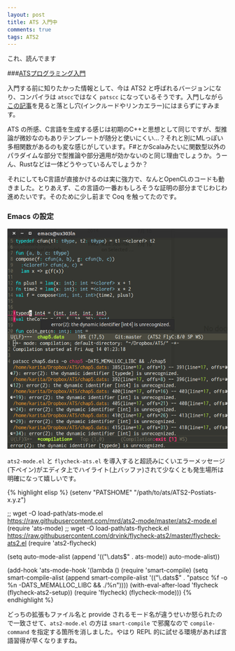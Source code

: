 ```yaml
---
layout: post
title: ATS 入門中
comments: true
tags: ATS2
---
```


これ、読んでます

###[ATSプログラミング入門](http://jats-ug.metasepi.org/doc/ATS2/INT2PROGINATS/book1.html)

入門する前に知りたかった情報として、今は ATS2 と呼ばれるバージョンになり、コンパイラは `atscc`ではなく `patscc` になっているそうです。入門しながら[この記事](http://d.hatena.ne.jp/osiire/comment/20140106)を見ると落とし穴(インクルードやリンカエラー)にはまらずにすみます。

ATS の所感、C言語を生成する感じは初期のC++と思想として同じですが、型推論が微妙なのもありテンプレートが随分と使いにくい...？それと別にMLっぽい多相関数があるのも変な感じがしています。F#とかScalaみたいに関数型以外のパラダイムな部分で型推論や部分適用が効かないのと同じ理由でしょうか。うーん、Rustなどは一体どうやっているんでしょうか？

それにしてもC言語が直接かけるのは実に強力で、なんとOpenCLのコードも動きました。とりあえず、この言語の一番おもしろそうな証明の部分までじわじわ進めたいです。そのために少し前まで Coq を触ってたのです。


### Emacs の設定

![png_img](/assets/emacs_ats.png)

`ats2-mode.el` と `flycheck-ats.el` を導入すると超読みにくいエラーメッセージ(下ペイン)がエディタ上でハイライト(上バッファ)されて少なくとも発生場所は明確になって嬉しいです。


{% highlight elisp %}
(setenv "PATSHOME" "/path/to/ats/ATS2-Postiats-x.y.z")

;; wget -O load-path/ats-mode.el https://raw.githubusercontent.com/mrd/ats2-mode/master/ats2-mode.el
(require 'ats-mode)
;; wget -O load-path/ats-flycheck.el https://raw.githubusercontent.com/drvink/flycheck-ats2/master/flycheck-ats2.el
(require 'ats2-flycheck)


(setq auto-mode-alist
      (append '(("\\.dats$" . ats-mode))
              auto-mode-alist))

(add-hook 'ats-mode-hook
          '(lambda ()
             (require 'smart-compile)
             (setq smart-compile-alist
                   (append smart-compile-alist
                           '(("\\.dats$" .
                              "patscc %f -o %n -DATS_MEMALLOC_LIBC && ./%n"))))
             (with-eval-after-load 'flycheck
               (flycheck-ats2-setup))
             (require 'flycheck)
             (flycheck-mode)))
{% endhighlight %}

どっちの拡張もファイル名と provide されるモード名が違うせいか怒られたので一致させて、`ats2-mode.el` の方は `smart-compile` で邪魔なので `compile-command` を指定する箇所を消しました。やはり REPL 的に試せる環境があれば言語習得が早くなりますね。
